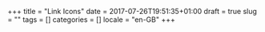+++
title = "Link Icons"
date = 2017-07-26T19:51:35+01:00
draft = true
slug = ""
tags = []
categories = []
locale = "en-GB"
+++
